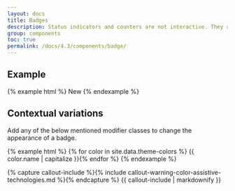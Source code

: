 ```yaml
---
layout: docs
title: Badges
description: Status indicators and counters are not interactive. They are visual components that communicate the status of a list that communicate, for example, the status of a list and the number of items found in it.
group: components
toc: true
permalink: /docs/4.3/components/badge/
---
```


## Example

{% example html %}
<span class="badge badge-secondary">New</span>
{% endexample %}

## Contextual variations

Add any of the below mentioned modifier classes to change the appearance of a badge.

{% example html %}
{% for color in site.data.theme-colors %}
<span class="badge badge-{{ color.name }}">{{ color.name | capitalize }}</span>{% endfor %}
{% endexample %}

{% capture callout-include %}{% include callout-warning-color-assistive-technologies.md %}{% endcapture %}
{{ callout-include | markdownify }}
